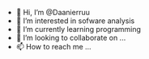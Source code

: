 - 👋 Hi, I’m @Daanierruu
- 👀 I’m interested in sofware analysis
- 🌱 I’m currently learning programming
- 💞️ I’m looking to collaborate on ...
- 📫 How to reach me ...

<!---
Daanierruu/Daanierruu is a ✨ special ✨ repository because its `README.md` (this file) appears on your GitHub profile.
You can click the Preview link to take a look at your changes.
--->
